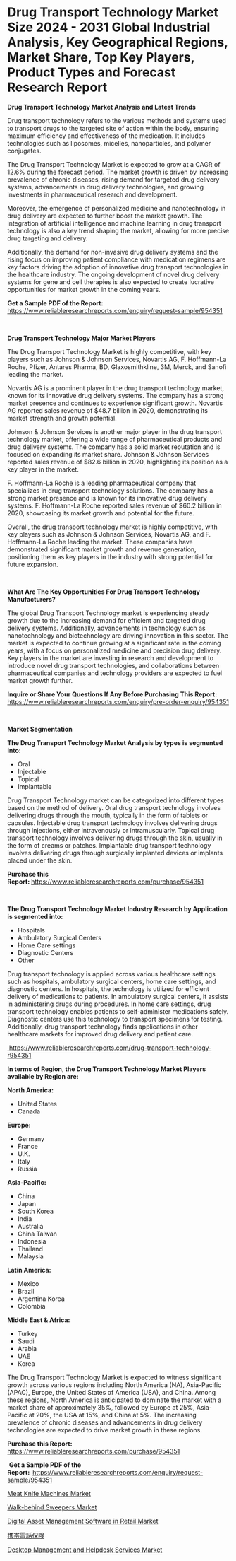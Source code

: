 <p><h1>Drug Transport Technology Market Size 2024 - 2031 Global Industrial Analysis, Key Geographical Regions, Market Share, Top Key Players, Product Types and Forecast Research Report</h1></p><p><strong>Drug Transport Technology Market Analysis and Latest Trends</strong></p>
<p><p>Drug transport technology refers to the various methods and systems used to transport drugs to the targeted site of action within the body, ensuring maximum efficiency and effectiveness of the medication. It includes technologies such as liposomes, micelles, nanoparticles, and polymer conjugates.</p><p>The Drug Transport Technology Market is expected to grow at a CAGR of 12.6% during the forecast period. The market growth is driven by increasing prevalence of chronic diseases, rising demand for targeted drug delivery systems, advancements in drug delivery technologies, and growing investments in pharmaceutical research and development.</p><p>Moreover, the emergence of personalized medicine and nanotechnology in drug delivery are expected to further boost the market growth. The integration of artificial intelligence and machine learning in drug transport technology is also a key trend shaping the market, allowing for more precise drug targeting and delivery.</p><p>Additionally, the demand for non-invasive drug delivery systems and the rising focus on improving patient compliance with medication regimens are key factors driving the adoption of innovative drug transport technologies in the healthcare industry. The ongoing development of novel drug delivery systems for gene and cell therapies is also expected to create lucrative opportunities for market growth in the coming years.</p></p>
<p><strong>Get a Sample PDF of the Report:&nbsp;</strong> <a href="https://www.reliableresearchreports.com/enquiry/request-sample/954351">https://www.reliableresearchreports.com/enquiry/request-sample/954351</a></p>
<p>&nbsp;</p>
<p><strong>Drug Transport Technology Major Market Players</strong></p>
<p><p>The Drug Transport Technology Market is highly competitive, with key players such as Johnson & Johnson Services, Novartis AG, F. Hoffmann-La Roche, Pfizer, Antares Pharma, BD, Glaxosmithkline, 3M, Merck, and Sanofi leading the market.</p><p>Novartis AG is a prominent player in the drug transport technology market, known for its innovative drug delivery systems. The company has a strong market presence and continues to experience significant growth. Novartis AG reported sales revenue of $48.7 billion in 2020, demonstrating its market strength and growth potential.</p><p>Johnson & Johnson Services is another major player in the drug transport technology market, offering a wide range of pharmaceutical products and drug delivery systems. The company has a solid market reputation and is focused on expanding its market share. Johnson & Johnson Services reported sales revenue of $82.6 billion in 2020, highlighting its position as a key player in the market.</p><p>F. Hoffmann-La Roche is a leading pharmaceutical company that specializes in drug transport technology solutions. The company has a strong market presence and is known for its innovative drug delivery systems. F. Hoffmann-La Roche reported sales revenue of $60.2 billion in 2020, showcasing its market growth and potential for the future.</p><p>Overall, the drug transport technology market is highly competitive, with key players such as Johnson & Johnson Services, Novartis AG, and F. Hoffmann-La Roche leading the market. These companies have demonstrated significant market growth and revenue generation, positioning them as key players in the industry with strong potential for future expansion.</p></p>
<p>&nbsp;</p>
<p><strong>What Are The Key Opportunities For Drug Transport Technology Manufacturers?</strong></p>
<p><p>The global Drug Transport Technology market is experiencing steady growth due to the increasing demand for efficient and targeted drug delivery systems. Additionally, advancements in technology such as nanotechnology and biotechnology are driving innovation in this sector. The market is expected to continue growing at a significant rate in the coming years, with a focus on personalized medicine and precision drug delivery. Key players in the market are investing in research and development to introduce novel drug transport technologies, and collaborations between pharmaceutical companies and technology providers are expected to fuel market growth further.</p></p>
<p><strong>Inquire or Share Your Questions If Any Before Purchasing This Report:</strong> <a href="https://www.reliableresearchreports.com/enquiry/pre-order-enquiry/954351">https://www.reliableresearchreports.com/enquiry/pre-order-enquiry/954351</a></p>
<p>&nbsp;</p>
<p><strong>Market Segmentation</strong></p>
<p><strong>The Drug Transport Technology Market Analysis by types is segmented into:</strong></p>
<p><ul><li>Oral</li><li>Injectable</li><li>Topical</li><li>Implantable</li></ul></p>
<p><p>Drug Transport Technology market can be categorized into different types based on the method of delivery. Oral drug transport technology involves delivering drugs through the mouth, typically in the form of tablets or capsules. Injectable drug transport technology involves delivering drugs through injections, either intravenously or intramuscularly. Topical drug transport technology involves delivering drugs through the skin, usually in the form of creams or patches. Implantable drug transport technology involves delivering drugs through surgically implanted devices or implants placed under the skin.</p></p>
<p><strong>Purchase this Report:&nbsp;</strong><a href="https://www.reliableresearchreports.com/purchase/954351">https://www.reliableresearchreports.com/purchase/954351</a></p>
<p>&nbsp;</p>
<p><strong>The Drug Transport Technology Market Industry Research by Application is segmented into:</strong></p>
<p><ul><li>Hospitals</li><li>Ambulatory Surgical Centers</li><li>Home Care settings</li><li>Diagnostic Centers</li><li>Other</li></ul></p>
<p><p>Drug transport technology is applied across various healthcare settings such as hospitals, ambulatory surgical centers, home care settings, and diagnostic centers. In hospitals, the technology is utilized for efficient delivery of medications to patients. In ambulatory surgical centers, it assists in administering drugs during procedures. In home care settings, drug transport technology enables patients to self-administer medications safely. Diagnostic centers use this technology to transport specimens for testing. Additionally, drug transport technology finds applications in other healthcare markets for improved drug delivery and patient care.</p></p>
<p><a href="https://www.reliableresearchreports.com/drug-transport-technology-r954351">&nbsp;https://www.reliableresearchreports.com/drug-transport-technology-r954351</a></p>
<p><strong>In terms of Region, the Drug Transport Technology Market Players available by Region are:</strong></p>
<p>
    <p> <strong> North America: </strong>
        <ul>
            <li>United States</li>
            <li>Canada</li>
        </ul>
        </p> 
    <p> <strong> Europe: </strong>
        <ul>
            <li>Germany</li>
            <li>France</li>
            <li>U.K.</li>
            <li>Italy</li>
            <li>Russia</li>
        </ul>
        </p> 
    <p> <strong> Asia-Pacific: </strong>
        <ul>
            <li>China</li>
            <li>Japan</li>
            <li>South Korea</li>
            <li>India</li>
            <li>Australia</li>
            <li>China Taiwan</li>
            <li>Indonesia</li>
            <li>Thailand</li>
            <li>Malaysia</li>
        </ul>
        </p> 
    <p> <strong> Latin America: </strong>
        <ul>
            <li>Mexico</li>
            <li>Brazil</li>
            <li>Argentina Korea</li>
            <li>Colombia</li>
        </ul>
        </p> 
    <p> <strong> Middle East & Africa: </strong>
        <ul>
            <li>Turkey</li>
            <li>Saudi</li>
            <li>Arabia</li>
            <li>UAE</li>
            <li>Korea</li>
        </ul>
    </p>
    </p>
<p><p>The Drug Transport Technology Market is expected to witness significant growth across various regions including North America (NA), Asia-Pacific (APAC), Europe, the United States of America (USA), and China. Among these regions, North America is anticipated to dominate the market with a market share of approximately 35%, followed by Europe at 25%, Asia-Pacific at 20%, the USA at 15%, and China at 5%. The increasing prevalence of chronic diseases and advancements in drug delivery technologies are expected to drive market growth in these regions.</p></p>
<p><strong>Purchase this Report: </strong><a href="https://www.reliableresearchreports.com/purchase/954351">https://www.reliableresearchreports.com/purchase/954351</a></p>
<p>&nbsp;<strong>Get a Sample PDF of the Report:&nbsp;&nbsp;</strong><a href="https://www.reliableresearchreports.com/enquiry/request-sample/954351">https://www.reliableresearchreports.com/enquiry/request-sample/954351</a></p>
<p><strong></strong></p>
<p><p><a href="https://www.linkedin.com/pulse/meat-knife-machines-market-analysis-its-cagr-segmentation-dehte">Meat Knife Machines Market</a></p><p><a href="https://www.linkedin.com/pulse/walk-behind-sweepers-market-report-reveals-latest-trends-growth-o0jve">Walk-behind Sweepers Market</a></p><p><a href="https://github.com/seekum/Market-Research-Report-List-2/blob/main/digital-asset-management-software-in-retail-market.md">Digital Asset Management Software in Retail Market</a></p><p><a href="https://medium.com/@teridactyl90/%E6%90%BA%E5%B8%AF%E9%9B%BB%E8%A9%B1%E4%BF%9D%E9%99%BA%E5%B8%82%E5%A0%B4%E8%A6%8F%E6%A8%A1-%E5%B8%82%E5%A0%B4%E5%B1%95%E6%9C%9B%E3%81%A8%E5%B8%82%E5%A0%B4%E4%BA%88%E6%B8%AC-2024%E5%B9%B4%E3%81%8B%E3%82%892031%E5%B9%B4%E3%81%BE%E3%81%A7-ae44ad4f382d">携帯電話保険</a></p><p><a href="https://github.com/timeliteaut/Market-Research-Report-List-2/blob/main/desktop-management-and-helpdesk-services-market.md">Desktop Management and Helpdesk Services Market</a></p></p>